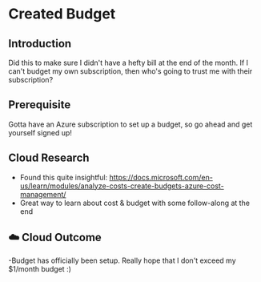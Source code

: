 
# Created Budget

## Introduction

Did this to make sure I didn't have a hefty bill at the end of the month. 
If I can't budget my own subscription, then who's going to trust me with their subscription?

## Prerequisite

Gotta have an Azure subscription to set up a budget, so go ahead and get yourself signed up!

## Cloud Research

- Found this quite insightful: https://docs.microsoft.com/en-us/learn/modules/analyze-costs-create-budgets-azure-cost-management/
- Great way to learn about cost & budget with some follow-along at the end

## ☁️ Cloud Outcome

-Budget has officially been setup. Really hope that I don't exceed my $1/month budget :)
